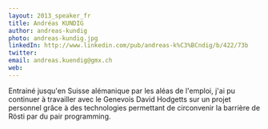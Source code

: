 ```yaml
---
layout: 2013_speaker_fr
title: Andréas KUNDIG
author: andreas-kundig
photo: andreas-kundig.jpg
linkedIn: http://www.linkedin.com/pub/andreas-k%C3%BCndig/b/422/73b
twitter:
email: andreas.kuendig@gmx.ch
web:
---
```


Entrainé jusqu'en Suisse alémanique par les aléas de l'emploi, j'ai pu continuer à travailler avec le Genevois David Hodgetts sur un projet personnel grâce à des technologies permettant de circonvenir la barrière de Rösti par du pair programming.